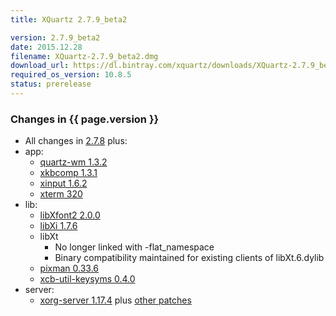 ```yaml
---
title: XQuartz 2.7.9_beta2

version: 2.7.9_beta2
date: 2015.12.28
filename: XQuartz-2.7.9_beta2.dmg
download_url: https://dl.bintray.com/xquartz/downloads/XQuartz-2.7.9_beta2.dmg
required_os_version: 10.8.5
status: prerelease
---
```


### Changes in {{ page.version }} ###
  * All changes in [2.7.8](XQuartz-2.7.8.html) plus:
  * app:
    * [quartz-wm 1.3.2](https://github.com/XQuartz/quartz-wm/releases/tag/quartz-wm-1.3.2)
    * [xkbcomp 1.3.1](http://lists.x.org/archives/xorg-announce/2015-November/002653.html)
    * [xinput 1.6.2](http://lists.x.org/archives/xorg-announce/2015-October/002643.html)
    * [xterm 320](http://lists.freedesktop.org/archives/xorg/2015-August/057565.html)
  * lib:
    * [libXfont2 2.0.0](http://lists.x.org/archives/xorg-announce/2015-December/002661.html)
    * [libXi 1.7.6](http://lists.x.org/archives/xorg-announce/2015-December/002664.html)
    * libXt
      * No longer linked with -flat_namespace
      * Binary compatibility maintained for existing clients of libXt.6.dylib
    * [pixman 0.33.6](http://lists.x.org/archives/xorg-announce/2015-December/002666.html)
    * [xcb-util-keysyms 0.4.0](http://lists.freedesktop.org/archives/xcb/2014-October/009921.html)
  * server:
    * [xorg-server 1.17.4](http://lists.x.org/archives/xorg-announce/2015-October/002650.html) plus [other patches](https://github.com/XQuartz/xorg-server/commits/XQuartz-2.7.9_beta2)
